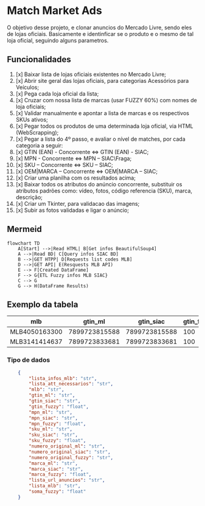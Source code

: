 # Match Market Ads

O objetivo desse projeto, e clonar anuncios do Mercado Livre, sendo eles de lojas oficiais.
Basicamente e identinficar se o produto e o mesmo de tal loja oficial, seguindo alguns parametros.

## Funcionalidades

1. [x] Baixar lista de lojas oficiais existentes no Mercado Livre;
2. [x] Abrir site geral das lojas oficiais, para categorias Acessórios para Veículos;
3. [x] Pega cada loja oficial da lista;
4. [x] Cruzar com nossa lista de marcas (usar FUZZY 60%) com nomes de loja oficiais;
5. [x] Validar manualmente e apontar a lista de marcas e os respectivos SKUs ativos;
6. [x] Pegar todos os produtos de uma determinada loja oficial, via HTML (WebScrapping);
7. [x] Pegar a lista do 4º passo, e avaliar o nível de matches, por cada categoria a seguir:
8. [x] GTIN (EAN) - Concorrente <=> GTIN (EAN) - SIAC;
9. [x] MPN - Concorrente <=> MPN – SIAC\Fraga;
10. [x] SKU – Concorrente <=> SKU – SIAC;
11. [x] OEM|MARCA – Concorrente <=> OEM|MARCA – SIAC;
12. [x] Criar uma planilha com os resultados acima;
13. [x] Baixar todos os atributos do anúncio concorrente, substituir os atributos padrões como: vídeo, fotos, código referencia (SKU), marca, descrição;
14. [x] Criar um Tkinter, para validacao das imagens;
15. [x] Subir as fotos validadas e ligar o anúncio;

## Mermeid

```mermaid
flowchart TD
    A[Start] -->|Read HTML| B[Get infos BeautifulSoup4]
    A -->|Read BD| C[Query infos SIAC BD]
    B -->|GET HTPP| D[Requests list codes MLB]
    D -->|GET API| E(Resquests MLB API)
    E --> F[Created DataFrame]
    F --> G{ETL Fuzzy infos MLB SIAC}
    C --> G
    G --> H(DataFrame Results)
```

## Exemplo da tabela

|mlb|gtin_ml|gtin_siac|gtin_fuzzy|mpn_ml|mpn_siac|mpn_fuzzy|
|---|-------|---------|----------|------|--------|---------|
|MLB4050163300|7899723815588|7899723815588|100|ASHY24050|ASHY24050|100|
|MLB3141414637|7899723833681|7899723833681|100|BCVW20025|BCVW20J025|95|

### Tipo de dados

```json
    {
        "lista_infos_mlb": "str",
        "lista_att_necessarios": "str",
        "mlb": "str",
        "gtin_ml": "str",
        "gtin_siac": "str",
        "gtin_fuzzy": "float",
        "mpn_ml": "str",
        "mpn_siac": "str",
        "mpn_fuzzy": "float",
        "sku_ml": "str",
        "sku_siac": "str",
        "sku_fuzzy": "float",
        "numero_original_ml": "str",
        "numero_original_siac": "str",
        "numero_original_fuzzy": "str",
        "marca_ml": "str",
        "marca_siac": "str",
        "marca_fuzzy": "float",
        "lista_url_anuncios": "str",
        "lista_mlb": "str",
        "soma_fuzzy": "float"
    }
```
